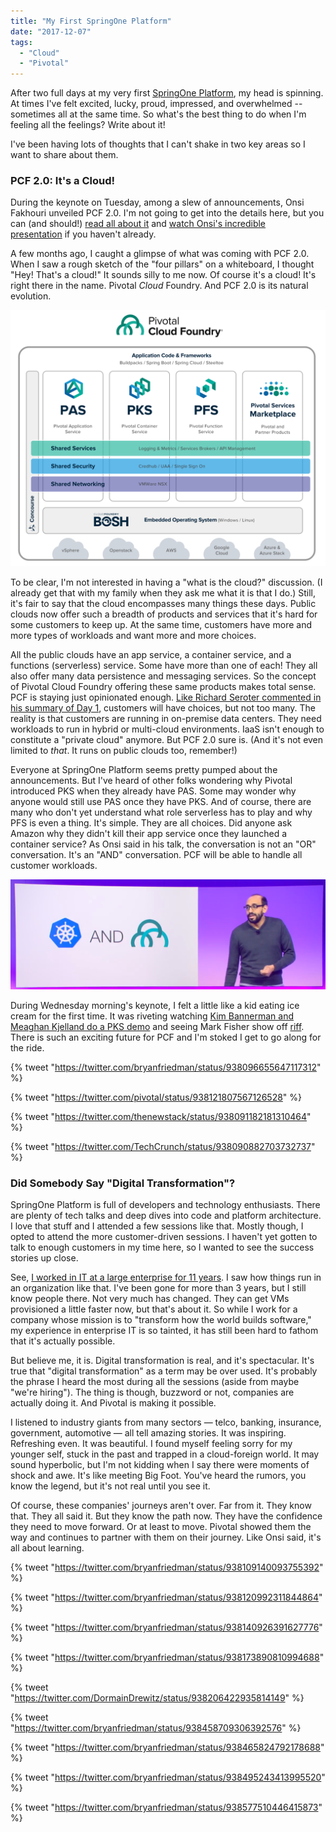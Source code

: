 ```yaml
---
title: "My First SpringOne Platform"
date: "2017-12-07"
tags: 
  - "Cloud"
  - "Pivotal"
---
```


After two full days at my very first [SpringOne Platform](http://springoneplatform.io/), my head is spinning. At times I've felt excited, lucky, proud, impressed, and overwhelmed -- sometimes all at the same time. So what's the best thing to do when I'm feeling all the feelings? Write about it!

I've been having lots of thoughts that I can't shake in two key areas so I want to share about them.

### PCF 2.0: It's a Cloud!

During the keynote on Tuesday, among a slew of announcements, Onsi Fakhouri unveiled PCF 2.0. I'm not going to get into the details here, but you can (and should!) [read all about it](https://content.pivotal.io/announcements/pivotal-unveils-expansion-of-pivotal-cloud-foundry-and-announces-serverless-computing-product) and [watch Onsi's incredible presentation](https://www.youtube.com/watch?time_continue=1&v=_uB5bBsMZIk) if you haven't already.

A few months ago, I caught a glimpse of what was coming with PCF 2.0. When I saw a rough sketch of the "four pillars" on a whiteboard, I thought "Hey! That's a cloud!" It sounds silly to me now. Of course it's a cloud! It's right there in the name. Pivotal _Cloud_ Foundry. And PCF 2.0 is its natural evolution.

![](images/pcf-4-pillars.png)

To be clear, I'm not interested in having a "what is the cloud?" discussion. (I already get that with my family when they ask me what it is that I do.) Still, it's fair to say that the cloud encompasses many things these days. Public clouds now offer such a breadth of products and services that it's hard for some customers to keep up. At the same time, customers have more and more types of workloads and want more and more choices.

All the public clouds have an app service, a container service, and a functions (serverless) service. Some have more than one of each! They all also offer many data persistence and messaging services. So the concept of Pivotal Cloud Foundry offering these same products makes total sense. PCF is staying just opinionated enough. [Like Richard Seroter commented in his summary of Day 1](https://www.linkedin.com/pulse/springone-platform-day-1-its-learning-richard-seroter/), customers will have choices, but not too many. The reality is that customers are running in on-premise data centers. They need workloads to run in hybrid or multi-cloud environments. IaaS isn't enough to constitute a "private cloud" anymore. But PCF 2.0 sure is. (And it's not even limited to _that_. It runs on public clouds too, remember!)

Everyone at SpringOne Platform seems pretty pumped about the announcements. But I've heard of other folks wondering why Pivotal introduced PKS when they already have PAS. Some may wonder why anyone would still use PAS once they have PKS. And of course, there are many who don't yet understand what role serverless has to play and why PFS is even a thing. It's simple. They are all choices. Did anyone ask Amazon why they didn't kill their app service once they launched a container service? As Onsi said in his talk, the conversation is not an "OR" conversation. It's an "AND" conversation. PCF will be able to handle all customer workloads.

![](images/onsi-and-conversation.png)

During Wednesday morning's keynote, I felt a little like a kid eating ice cream for the first time. It was riveting watching [Kim Bannerman and Meaghan Kjelland do a PKS demo](https://www.youtube.com/watch?v=yuEFJePhrLQ) and seeing Mark Fisher show off [riff](https://github.com/projectriff/riff). There is such an exciting future for PCF and I'm stoked I get to go along for the ride.

{% tweet "https://twitter.com/bryanfriedman/status/938096655647117312" %}

{% tweet "https://twitter.com/pivotal/status/938121807567126528" %}

{% tweet "https://twitter.com/thenewstack/status/938091182181310464" %}

{% tweet "https://twitter.com/TechCrunch/status/938090882703732737" %}

### Did Somebody Say "Digital Transformation"?

SpringOne Platform is full of developers and technology enthusiasts. There are plenty of tech talks and deep dives into code and platform architecture. I love that stuff and I attended a few sessions like that. Mostly though, I opted to attend the more customer-driven sessions. I haven't yet gotten to talk to enough customers in my time here, so I wanted to see the success stories up close.

See, [I worked in IT at a large enterprise for 11 years](/blog/11-years-later/). I saw how things run in an organization like that. I've been gone for more than 3 years, but I still know people there. Not very much has changed. They can get VMs provisioned a little faster now, but that's about it. So while I work for a company whose mission is to "transform how the world builds software," my experience in enterprise IT is so tainted, it has still been hard to fathom that it's actually possible.

But believe me, it is. Digital transformation is real, and it's spectacular. It's true that "digital transformation" as a term may be over used. It's probably the phrase I heard the most during all the sessions (aside from maybe "we're hiring"). The thing is though, buzzword or not, companies are actually doing it. And Pivotal is making it possible.

I listened to industry giants from many sectors — telco, banking, insurance, government, automotive — all tell amazing stories. It was inspiring. Refreshing even. It was beautiful. I found myself feeling sorry for my younger self, stuck in the past and trapped in a cloud-foreign world. It may sound hyperbolic, but I'm not kidding when I say there were moments of shock and awe. It's like meeting Big Foot. You've heard the rumors, you know the legend, but it's not real until you see it.

Of course, these companies' journeys aren't over. Far from it. They know that. They all said it. But they know the path now. They have the confidence they need to move forward. Or at least to move. Pivotal showed them the way and continues to partner with them on their journey. Like Onsi said, it's all about learning.

{% tweet "https://twitter.com/bryanfriedman/status/938109140093755392" %}

{% tweet "https://twitter.com/bryanfriedman/status/938120992311844864" %}

{% tweet "https://twitter.com/bryanfriedman/status/938140926391627776" %}

{% tweet "https://twitter.com/bryanfriedman/status/938173890810994688" %}

{% tweet "https://twitter.com/DormainDrewitz/status/938206422935814149" %}

{% tweet "https://twitter.com/bryanfriedman/status/938458709306392576" %}

{% tweet "https://twitter.com/bryanfriedman/status/938465824792178688" %}

{% tweet "https://twitter.com/bryanfriedman/status/938495243413995520" %}

{% tweet "https://twitter.com/bryanfriedman/status/938577510446415873" %}

